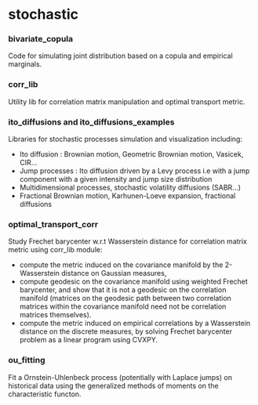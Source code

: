 # stochastic

### bivariate_copula
Code for simulating joint distribution based on a copula and empirical marginals.

### corr_lib
Utility lib for correlation matrix manipulation and optimal transport metric.

### ito_diffusions and ito_diffusions_examples
Libraries for stochastic processes simulation and visualization including:
* Ito diffusion : Brownian motion, Geometric Brownian motion, Vasicek, CIR...
* Jump processes : Ito diffusion driven by a Levy process i.e with a jump component with a given intensity and jump size distribution
* Multidimensional processes, stochastic volatility diffusions (SABR...)
* Fractional Brownian motion, Karhunen-Loeve expansion, fractional diffusions

### optimal_transport_corr
Study Frechet barycenter w.r.t Wasserstein distance for correlation matrix metric using corr_lib module:
* compute the metric induced on the covariance manifold by the 2-Wasserstein distance on Gaussian measures,
* compute geodesic on the covariance manifold using weighted Frechet barycenter, and show that it is not a geodesic on the correlation manifold (matrices on the geodesic path between two correlation matrices within the covariance manifold need not be correlation matrices themselves).
* compute the metric induced on empirical correlations by a Wasserstein distance on the discrete measures, by solving Frechet barycenter problem as a linear program using CVXPY.


### ou_fitting
Fit a Ornstein-Uhlenbeck process (potentially with Laplace jumps) on historical data using the generalized methods of moments on the characteristic functon.
